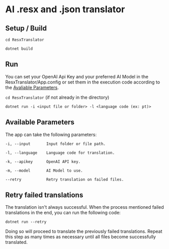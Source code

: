 # AI .resx and .json translator

## Setup / Build
```cd ResxTranslator```

```dotnet build```

## Run

You can set your OpenAI Api Key and your preferred AI Model in the ResxTranslator/App.config or set them in the execution code according to the [Avaliable Parameters](#available-parameters).

```cd ResxTranslator``` (if not already in the directory)

```dotnet run -i <input file or folder> -l <language code (ex: pt)> ```

## Available Parameters

The app can take the following parameters:

  ```-i, --input       Input folder or file path.```

  ```-l, --language    Language code for translation.```

  ```-k, --apikey      OpenAI API key.```

  ```-m, --model       AI Model to use.```

  ```--retry           Retry translation on failed files.```

## Retry failed translations

The translation isn't always successful. When the process mentioned failed translations in the end, you can run the following code:

```dotnet run --retry```

Doing so will proceed to translate the previously failed translations. Repeat this step as many times as necessary until all files become successfully translated.
